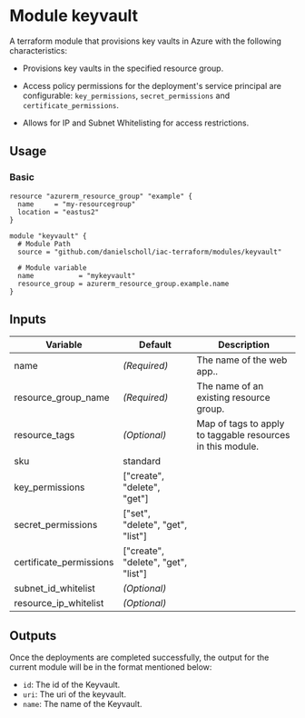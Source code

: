 # Module keyvault

A terraform module that provisions key vaults in Azure with the following characteristics:

- Provisions key vaults in the specified resource group.

- Access policy permissions for the deployment's service principal are configurable: `key_permissions`, `secret_permissions` and `certificate_permissions`.

- Allows for IP and Subnet Whitelisting for access restrictions.

## Usage

### Basic

```
resource "azurerm_resource_group" "example" {
  name     = "my-resourcegroup"
  location = "eastus2"
}

module "keyvault" {
  # Module Path
  source = "github.com/danielscholl/iac-terraform/modules/keyvault"

  # Module variable
  name           = "mykeyvault"
  resource_group = azurerm_resource_group.example.name
}
```

## Inputs

| Variable                      | Default                              | Description                          | 
| ----------------------------- | ------------------------------------ | ------------------------------------ |
| name                          | _(Required)_                         | The name of the web app..        |
| resource_group_name           | _(Required)_                         | The name of an existing resource group. |
| resource_tags                 | _(Optional)_                         | Map of tags to apply to taggable resources in this module. |
| sku                           | standard                             |
| key_permissions               | ["create", "delete", "get"]          |
| secret_permissions            | ["set", "delete", "get", "list"]     |
| certificate_permissions       | ["create", "delete", "get", "list"]  |
| subnet_id_whitelist           | _(Optional)_                         |
| resource_ip_whitelist         | _(Optional)_                         |


## Outputs

Once the deployments are completed successfully, the output for the current module will be in the format mentioned below:

- `id`: The id of the Keyvault.
- `uri`: The uri of the keyvault.
- `name`: The name of the Keyvault.
